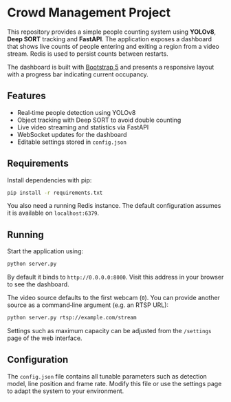 # Crowd Management Project

This repository provides a simple people counting system using **YOLOv8**, **Deep SORT** tracking and **FastAPI**. The application exposes a dashboard that shows live counts of people entering and exiting a region from a video stream. Redis is used to persist counts between restarts.

The dashboard is built with [Bootstrap 5](https://getbootstrap.com/) and presents a responsive layout with a progress bar indicating current occupancy.

## Features

- Real‑time people detection using YOLOv8
- Object tracking with Deep SORT to avoid double counting
- Live video streaming and statistics via FastAPI
- WebSocket updates for the dashboard
- Editable settings stored in `config.json`

## Requirements

Install dependencies with pip:

```bash
pip install -r requirements.txt
```

You also need a running Redis instance. The default configuration assumes it is available on `localhost:6379`.

## Running

Start the application using:

```bash
python server.py
```

By default it binds to `http://0.0.0.0:8000`. Visit this address in your browser to see the dashboard.

The video source defaults to the first webcam (`0`). You can provide another source as a command‑line argument (e.g. an RTSP URL):

```bash
python server.py rtsp://example.com/stream
```

Settings such as maximum capacity can be adjusted from the `/settings` page of the web interface.

## Configuration

The `config.json` file contains all tunable parameters such as detection model, line position and frame rate. Modify this file or use the settings page to adapt the system to your environment.

